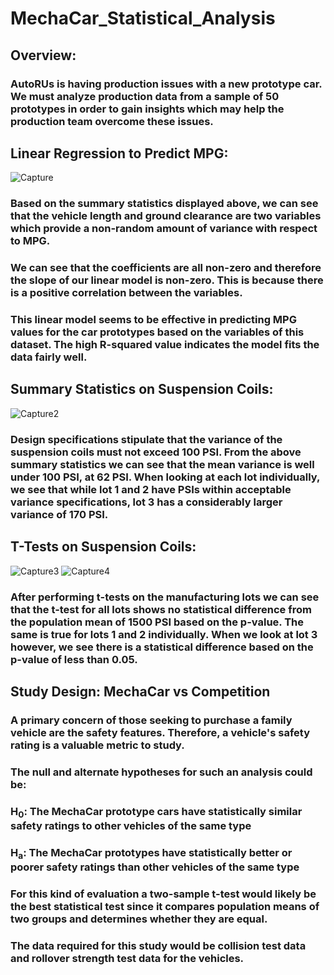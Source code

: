 # MechaCar_Statistical_Analysis

## Overview:

### AutoRUs is having production issues with a new prototype car. We must analyze production data from a sample of 50 prototypes in order to gain insights which may help the production team overcome these issues.

## Linear Regression to Predict MPG:

![Capture](https://user-images.githubusercontent.com/104467100/186334290-56af9d1f-f71e-4f10-92c3-82ffa4ccfb2b.PNG)

### Based on the summary statistics displayed above, we can see that the vehicle length and ground clearance are two variables which provide a non-random amount of variance with respect to MPG.

### We can see that the coefficients are all non-zero and therefore the slope of our linear model is non-zero. This is because there is a positive correlation between the variables.

### This linear model seems to be effective in predicting MPG values for the car prototypes based on the variables of this dataset. The high R-squared value indicates the model fits the data fairly well.

## Summary Statistics on Suspension Coils:

![Capture2](https://user-images.githubusercontent.com/104467100/186347849-07ff1193-0a2c-4203-863d-d4c75c9f7493.PNG)

### Design specifications stipulate that the variance of the suspension coils must not exceed 100 PSI. From the above summary statistics we can see that the mean variance is well under 100 PSI, at 62 PSI. When looking at each lot individually, we see that while lot 1 and 2 have PSIs within acceptable variance specifications, lot 3 has a considerably larger variance of 170 PSI.

## T-Tests on Suspension Coils:

![Capture3](https://user-images.githubusercontent.com/104467100/186350474-c3348974-2468-4198-a729-641c4bd29a8d.PNG)
![Capture4](https://user-images.githubusercontent.com/104467100/186350898-ffab1998-9a8f-4517-9b9b-3e2ddf5f2cdf.PNG)

### After performing t-tests on the manufacturing lots we can see that the t-test for all lots shows no statistical difference from the population mean of 1500 PSI based on the p-value. The same is true for lots 1 and 2 individually. When we look at lot 3 however, we see there is a statistical difference based on the p-value of less than 0.05.

## Study Design: MechaCar vs Competition

### A primary concern of those seeking to purchase a family vehicle are the safety features. Therefore, a vehicle's safety rating is a valuable metric to study.

### The null and alternate hypotheses for such an analysis could be:

### H<sub>0</sub>: The MechaCar prototype cars have statistically similar safety ratings to other vehicles of the same type

### H<sub>a</sub>: The MechaCar prototypes have statistically better or poorer safety ratings than other vehicles of the same type

### For this kind of evaluation a two-sample t-test would likely be the best statistical test since it compares population means of two groups and determines whether they are equal.

### The data required for this study would be collision test data and rollover strength test data for the vehicles.


